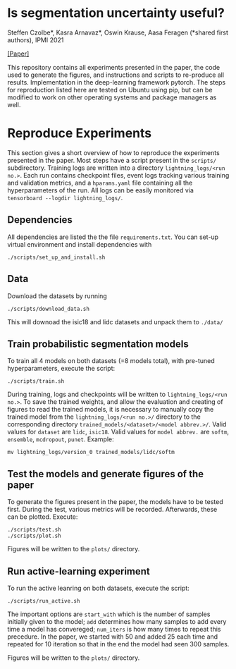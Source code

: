 # Is segmentation uncertainty useful?

Steffen Czolbe*, Kasra Arnavaz*, Oswin Krause, Aasa Feragen (\*shared first authors), IPMI 2021

[[Paper]](https://arxiv.org/abs/2103.16265)

This repository contains all experiments presented in the paper, the code used to generate the figures, and instructions and scripts to re-produce all results. Implementation in the deep-learning framework pytorch. The steps for reproduction listed here are tested on Ubuntu using pip, but can be modified to work on other operating systems and package managers as well.

# Reproduce Experiments

This section gives a short overview of how to reproduce the experiments presented in the paper. Most steps have a script present in the `scripts/` subdirectory. Training logs are written into a directory `lightning_logs/<run no.>`. Each run contains checkpoint files, event logs tracking various training and validation metrics, and a `hparams.yaml` file containing all the hyperparameters of the run. All logs can be easily monitored via `tensorboard --logdir lightning_logs/`.

## Dependencies

All dependencies are listed the the file `requirements.txt`. You can set-up virtual environment and install dependencies with

```
./scripts/set_up_and_install.sh
```

## Data

Download the datasets by running

```
./scripts/download_data.sh
```

This will downoad the isic18 and lidc datasets and unpack them to `./data/`

## Train probabilistic segmentation models

To train all 4 models on both datasets (=8 models total), with pre-tuned hyperparameters, execute the script:

```
./scripts/train.sh
```

During training, logs and checkpoints will be written to `lightning_logs/<run no.>`. To save the trained weights, and allow the evaluation and creating of figures to read the trained models, it is necessary to manually copy the trained model from the `lightning_logs/<run no.>/` directory to the corresponding directory `trained_models/<dataset>/<model abbrev.>/`. Valid values for `dataset` are `lidc`, `isic18`. Valid values for `model abbrev.` are `softm`, `ensemble`, `mcdropout`, `punet`. Example:

```
mv lightning_logs/version_0 trained_models/lidc/softm
```

## Test the models and generate figures of the paper

To generate the figures present in the paper, the models have to be tested first. During the test, various metrics will be recorded. Afterwards, these can be plotted. Execute:

```
./scripts/test.sh
./scripts/plot.sh
```

Figures will be written to the `plots/` directory.

## Run active-learning experiment

To run the active leanring on both datasets, execute the script:
```
./scripts/run_active.sh
```
The important options are `start_with` which is the number of samples initially given to the model; `add` determines how many samples to add every time a model has convereged;  `num_iters` is how many times to repeat this precedure. In the paper, we started with 50 and added 25 each time and repeated for 10 iteration so that in the end the model had seen 300 samples.

Figures will be written to the `plots/` directory.
